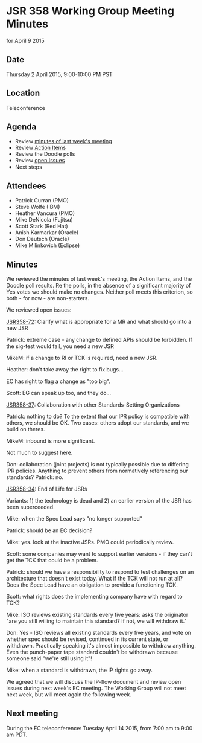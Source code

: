 # JSR 358 Working Group Meeting Minutes  
for April 9 2015

## Date

Thursday 2 April 2015, 9:00-10:00 PM PST

## Location

Teleconference

## Agenda

*   Review [minutes of last week's meeting](https://java.net/downloads/jsr358/Meeting%20Materials/JSR-358-IPWG-Minutes-April-2-2015.md)
*   Review [Action Items](https://java.net/jira/issues/?filter=12421)
*   Review the Doodle polls
*   Review [open Issues](https://java.net/jira/issues/?filter=11400)
*   Next steps

## Attendees

*   Patrick Curran (PMO)
*   Steve Wolfe (IBM)
*   Heather Vancura (PMO)
*   Mike DeNicola (Fujitsu)
*   Scott Stark (Red Hat)
*   Anish Karmarkar (Oracle)
*   Don Deutsch (Oracle)
*   Mike Milinkovich (Eclipse)

## **Minutes**

We reviewed the minutes of last week's meeting, the Action Items, and the Doodle poll results. Re the polls, in the absence of a significant majority of Yes votes we should make no changes. Neither poll meets this criterion, so both - for now - are non-starters.

We reviewed open issues:

[JSR358-72](https://java.net/jira/browse/JSR358-72): Clarify what is appropriate for a MR and what should go into a new JSR

Patrick: extreme case - any change to defined APIs should be forbidden. If the sig-test would fail, you need a new JSR

MikeM: if a change to RI or TCK is required, need a new JSR.

Heather: don't take away the right to fix bugs...

EC has right to flag a change as "too big".

Scott: EG can speak up too, and they do...

[JSR358-37](https://java.net/jira/browse/JSR358-37): Collaboration with other Standards-Setting Organizations

Patrick: nothing to do? To the extent that our IPR policy is compatible with others, we should be OK. Two cases: others adopt our standards, and we build on theres.

MikeM: inbound is more significant.

Not much to suggest here.

Don: collaboration (joint projects) is not typically possible due to differing IPR policies. Anything to prevent others from normatively referencing our standards? Patrick: no.

[JSR358-34](https://java.net/jira/browse/JSR358-34): End of Life for JSRs

Variants: 1) the technology is dead and 2) an earlier version of the JSR has been superceeded.

Mike: when the Spec Lead says "no longer supported"

Patrick: should be an EC decision?

Mike: yes. look at the inactive JSRs. PMO could periodically review.

Scott: some companies may want to support earlier versions - if they can't get the TCK that could be a problem.

Patrick: should we have a responsibility to respond to test challenges on an architecture that doesn't exist today. What if the TCK will not run at all? Does the Spec Lead have an obligation to provide a functioning TCK.

Scott: what rights does the implementing company have with regard to TCK?

Mike: ISO reviews existing standards every five years: asks the originator "are you still willing to maintain this standard? If not, we will withdraw it."

Don: Yes - ISO reviews all existing standards every five years, and vote on whether spec should be revised, continued in its current state, or withdrawn. Practically speaking it's almost impossible to withdraw anything. Even the punch-paper tape standard couldn't be withdrawn because someone said "we're still using it"!

Mike: when a standard is withdrawn, the IP rights go away.

We agreed that we will discuss the IP-flow document and review open issues during next week's EC meeting. The Working Group will not meet next week, but will meet again the following week.

## Next meeting

During the EC teleconference: Tuesday April 14 2015, from 7:00 am to 9:00 am PDT.